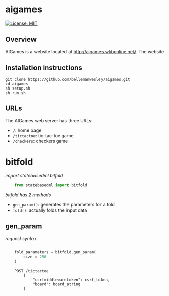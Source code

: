 aigames
========

[![License: MIT](https://img.shields.io/badge/License-MIT-yellow.svg)](https://opensource.org/licenses/MIT)

## Overview

AIGames is a website located at http://aigames.wkbonline.net/. The website 

Installation instructions
-------------------------

    git clone https://github.com/bellemanwesley/aigames.git
    cd aigames
    sh setup.sh
    sh run.sh

## URLs
The AIGames web server has three URLs:
   - `/`: home page
   - `/tictactoe`: tic-tac-toe game
   - `/checkers`: checkers game

# bitfold

*import statebasedml.bitfold*

```python
	from statebasedml import bitfold
```

*bitfold has 2 methods*
   - `gen_param()`: generates the parameters for a fold
   - `fold()`: actually folds the input data

## gen_param

*request syntax*

```python

    fold_parameters = bitfold.gen_param(
        size = 256
    )

```

```
    POST /tictactoe
        {
            "csrfmiddlewaretoken": csrf_token,
            "board": board_string
        }
```